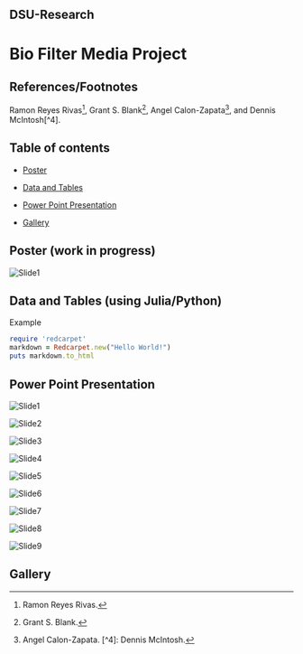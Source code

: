 ## DSU-Research

# Bio Filter Media Project


## References/Footnotes

Ramon Reyes Rivas[^1], Grant S. Blank[^2], Angel Calon-Zapata[^3], and Dennis McIntosh[^4]​.

[^1]: Ramon Reyes Rivas.
[^2]: Grant S. Blank.
[^3]: Angel Calon-Zapata.
[^4]​: Dennis McIntosh.




## Table of contents

- [Poster](https://github.com/RamonReyes632/DSU-Research/blob/main/README.md#poster-once-completed)

- [Data and Tables](https://github.com/RamonReyes632/DSU-Research/blob/main/README.md#data-and-tables-using-juliapython)
  
- [Power Point Presentation](https://github.com/RamonReyes632/DSU-Research/blob/main/README.md#power-point-presentation)
  
- [Gallery](https://github.com/RamonReyes632/DSU-Research/blob/main/README.md#gallery)



## Poster (work in progress)
![Slide1](https://github.com/user-attachments/assets/707495b9-9ce4-4efb-b6b7-c407d24186f1)


## Data and Tables (using Julia/Python)
Example
```ruby
require 'redcarpet'
markdown = Redcarpet.new("Hello World!")
puts markdown.to_html
```


## Power Point Presentation

![Slide1](https://github.com/user-attachments/assets/51adfdf0-8bce-4e0e-890b-8938a8949921)

![Slide2](https://github.com/user-attachments/assets/d784e939-49ea-4477-8ca6-d397ecf62745)

![Slide3](https://github.com/user-attachments/assets/ba19a121-fed7-4067-a63a-31cf9c6a8997)

![Slide4](https://github.com/user-attachments/assets/03fc9746-dd15-47c6-9bda-3d7010129b75)

![Slide5](https://github.com/user-attachments/assets/aa7bd93b-5b4c-4e84-9751-c9812b2c3536)

![Slide6](https://github.com/user-attachments/assets/43746750-4d9d-47a5-bda4-0cbcbda54e9b)

![Slide7](https://github.com/user-attachments/assets/246e4874-5a52-4be5-bae4-df5f1e2c3dae)

![Slide8](https://github.com/user-attachments/assets/93cb313c-eafe-4d64-993f-6df94129ab15)

![Slide9](https://github.com/user-attachments/assets/0ddc33c3-a942-4e4f-b209-60f24877b0c5)


## Gallery




